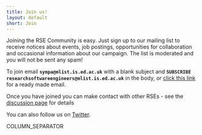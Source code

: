 ```yaml
---
title: Join us!
layout: default
short: Join
---
```


Joining the RSE Community is easy. Just sign up to our mailing list to receive notices about events, job postings, opportunities for collaboration and occasional information about our campaign. The list is moderated and you will not be sent any spam!

To join email **`sympa@mlist.is.ed.ac.uk`** with a blank subject and **`SUBSCRIBE researchsoftwareengineers@mlist.is.ed.ac.uk`** in the body, or [click this link](mailto:sympa%40mlist.is.ed.ac.uk?body=SUBSCRIBE%20researchsoftwareengineers%40mlist.is.ed.ac.uk) for a ready made email.

Once you have joined you can make contact with other RSEs - see the [discussion page](http://www.rse.ac.uk/discussion) for details

You can also follow us on [Twitter](http://twitter.com/ResearchSoftEng).



COLUMN_SEPARATOR
